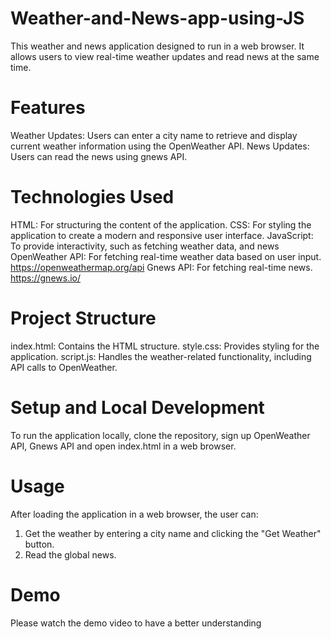 # Weather-and-News-app-using-JS

This weather and news application designed to run in a web browser. It allows users to view real-time weather updates and read news at the same time.

# Features
Weather Updates: Users can enter a city name to retrieve and display current weather information using the OpenWeather API.
News Updates: Users can read the news using gnews API. 

# Technologies Used
HTML: For structuring the content of the application.
CSS: For styling the application to create a modern and responsive user interface.
JavaScript: To provide interactivity, such as fetching weather data, and news
OpenWeather API: For fetching real-time weather data based on user input. https://openweathermap.org/api
Gnews API: For fetching real-time news. https://gnews.io/

# Project Structure
index.html: Contains the HTML structure.
style.css: Provides styling for the application.
script.js: Handles the weather-related functionality, including API calls to OpenWeather.

# Setup and Local Development
To run the application locally, clone the repository, sign up OpenWeather API,  Gnews API and open index.html in a web browser.

# Usage
After loading the application in a web browser, the user can:

1. Get the weather by entering a city name and clicking the "Get Weather" button.
2. Read the global news.
   
# Demo
Please watch the demo video to have a better understanding
